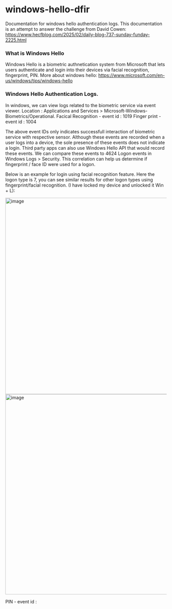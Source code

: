 # windows-hello-dfir
Documentation for windows hello authentication logs. This documentation is an attempt to answer the challenge from David Cowen: https://www.hecfblog.com/2025/02/daily-blog-737-sunday-funday-2225.html

### What is Windows Hello
Windows Hello is a biometric authnetication system from Microsoft that lets users authenticate and login into their devices via facial recognition, fingerprint, PIN. More about windows hello: https://www.microsoft.com/en-us/windows/tips/windows-hello

### Windows Hello Authentication Logs.
In windows, we can view logs related to the biometric service via event viewer.
Location : Applications and Services > Microsoft-Windows-Biometrics/Operational.
Facical Recognition - event id : 1019
Finger print - event id : 1004

The above event IDs only indicates successfull interaction of biometric service with respective sensor. Although these events are recorded when a user logs into a device, the sole presence of these events does not indicate a login. Third party apps can also use Windows Hello API that would record these events. We can compare these events to 4624 Logon events in Windows Logs > Security. This correlation can help us determine if fingerprint / face ID were used for a logon.

Below is an example for login using facial recognition feature. Here the logon type is 7, you can see similar results for other logon types using fingerprint/facial recognition. (I have locked my device and unlocked it Win + L):

<img width="613" alt="image" src="https://github.com/user-attachments/assets/eb4bff1c-1c0f-43be-8b83-944d94db146b" /> <img width="625" alt="image" src="https://github.com/user-attachments/assets/b9aa2349-13f0-4b47-a700-ec2ad5ce3874" />



PIN - event id : 

